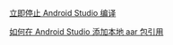 [立即停止 Android Studio 编译](http://www.jianshu.com/p/f43810db516c)

[如何在 Android Studio 添加本地 aar 包引用](http://jingyan.baidu.com/article/2a13832890d08f074a134ff0.html)
